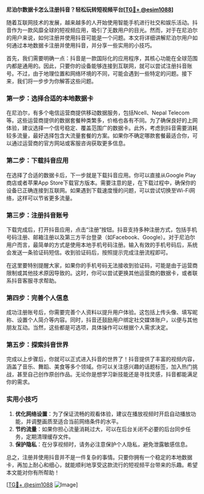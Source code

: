 **尼泊尔数据卡怎么注册抖音？轻松玩转短视频平台[[TG💪+ @esim1088](https://t.me/s/esim1088)]**

随着互联网技术的发展，越来越多的人开始使用智能手机进行社交和娱乐活动。抖音作为一款风靡全球的短视频应用，吸引了无数用户的目光。然而，对于在尼泊尔的用户来说，如何注册并使用抖音可能是一个问题。本文将详细讲解尼泊尔用户如何通过本地数据卡注册并使用抖音，并分享一些实用的小技巧。

首先，我们需要明确一点：抖音是一款国际化的应用程序，其核心功能在全球范围内都是通用的。因此，只要你的设备能够连接到互联网，就可以尝试注册抖音账号。不过，由于地理位置和网络环境的不同，可能会遇到一些特定的问题。接下来，我们将一步步为你解答这些问题。

### 第一步：选择合适的本地数据卡

在尼泊尔，有多个电信运营商提供移动数据服务，包括Ncell、Nepal Telecom等。这些运营商提供的数据套餐种类繁多，价格也各有不同。为了确保良好的上网体验，建议选择一个信号稳定、覆盖范围广的数据卡。此外，考虑到抖音需要消耗较多流量，最好选择包含大流量套餐的方案。如果你不确定哪款套餐最适合你，可以通过运营商的官方网站或客服咨询获取更多信息。

### 第二步：下载抖音应用

在选择了合适的数据卡后，下一步就是下载抖音应用。你可以直接从Google Play商店或者苹果App Store下载官方版本。需要注意的是，在下载过程中，确保你的设备已正确连接到互联网。如果遇到下载速度慢的问题，可以尝试切换至Wi-Fi网络，这样可以节省更多流量。

### 第三步：注册抖音账号

下载完成后，打开抖音应用，点击“注册”按钮。抖音支持多种注册方式，包括手机号码注册、邮箱注册以及第三方平台登录（如Facebook、Google）。对于尼泊尔用户而言，最简单的方式是使用本地手机号码注册。输入有效的手机号码后，系统会发送一条验证码短信。收到验证码后，按照提示完成注册流程即可。

在这里要特别提醒大家，如果你的手机号码无法接收到验证码，可能是由于运营商限制或其他技术原因导致的。这时，你可以尝试更换其他运营商的数据卡，或者联系抖音客服寻求帮助。

### 第四步：完善个人信息

成功注册账号后，你需要完善个人资料以提升用户体验。这包括上传头像、填写昵称、设置个人简介等内容。同时，抖音还鼓励用户绑定社交媒体账户，以便与其他朋友互动。当然，这些都是可选项，具体操作可以根据个人需求决定。

### 第五步：探索抖音世界

完成以上步骤后，你就可以正式进入抖音的世界了！抖音提供了丰富的视频内容，涵盖了音乐、舞蹈、美食等多个领域。你可以关注感兴趣的话题标签，加入热门挑战，甚至自己创作原创作品。无论你是想学习新技能还是寻找灵感，抖音都能满足你的需求。

### 实用小技巧

1. **优化网络设置**：为了保证流畅的观看体验，建议在播放视频时开启自动播放功能，并调整画质至适合当前网络条件的水平。
2. **节约流量**：如果你担心流量消耗过大，可以在后台关闭不必要的后台同步任务，定期清理缓存文件。
3. **保护隐私**：在分享视频时，请务必注意保护个人隐私，避免泄露敏感信息。

总之，注册并使用抖音并不是一件复杂的事情。只要你拥有一个稳定的本地数据卡，再加上耐心和细心，就能顺利地享受这款流行的短视频平台带来的乐趣。希望本文能对你有所帮助！

[[TG💪+ @esim1088](https://t.me/s/esim1088) ![Image](https://i.postimg.cc/4NQfJmqS/Snipaste-2025-05-13-00-14-12.png)]